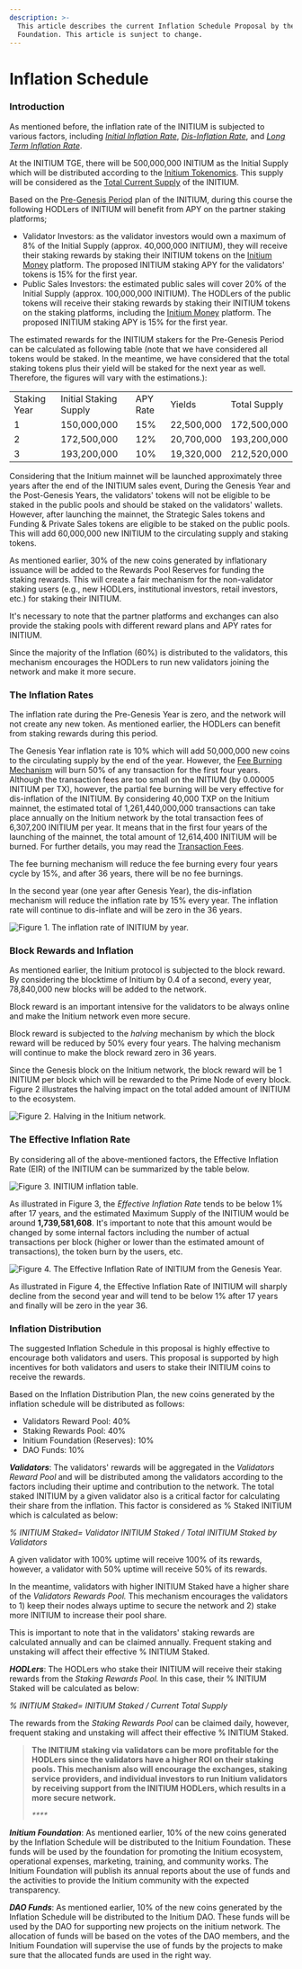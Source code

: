 ```yaml
---
description: >-
  This article describes the current Inflation Schedule Proposal by the Initium
  Foundation. This article is sunject to change.
---
```


# Inflation Schedule

### Introduction&#x20;

As mentioned before, the inflation rate of the INITIUM is subjected to various factors, including [_Initial Inflation Rate_](../teminology.md#inflation-schedule), [_Dis-Inflation Rate_](../teminology.md#inflation-schedule), and [_Long Term Inflation Rate_](../teminology.md#inflation-schedule).&#x20;

At the INITIUM TGE, there will be 500,000,000 INITIUM as the Initial Supply which will be distributed according to the [Initium Tokenomics](../../). This supply will be considered as the [Total Current Supply](../teminology.md#total-current-supply) of the INITIUM.&#x20;

Based on the [Pre-Genesis Period](../#1-pre-genesis-rewards) plan of the INITIUM, during this course the following HODLers of INITIUM will benefit from APY on the partner staking platforms;

* Validator Investors: as the validator investors would own a maximum of 8% of the Initial Supply (approx. 40,000,000 INITIUM), they will receive their staking rewards by staking their INITIUM tokens on the [Initium Money](https://initium.money) platform. The proposed INITIUM staking APY for the validators' tokens is 15% for the first year.&#x20;
* Public Sales Investors: the estimated public sales will cover 20% of the Initial Supply (approx. 100,000,000 INITIUM). The HODLers of the public tokens will receive their staking rewards by staking their INITIUM tokens on the staking platforms, including the  [Initium Money](https://initium.money) platform. The proposed INITIUM staking APY is 15% for the first year.&#x20;

The estimated rewards for the INITIUM stakers for the Pre-Genesis Period can be calculated as following table (note that we have considered all tokens would be staked.  In the meantime, we have considered that the total staking tokens plus their yield will be staked for the next year as well. Therefore, the figures will vary with the estimations.):

|              |                        |          |            |              |
| ------------ | ---------------------- | -------- | ---------- | ------------ |
| Staking Year | Initial Staking Supply | APY Rate | Yields     | Total Supply |
| 1            | 150,000,000            | 15%      | 22,500,000 | 172,500,000  |
| 2            | 172,500,000            | 12%      | 20,700,000 | 193,200,000  |
| 3            | 193,200,000            | 10%      | 19,320,000 | 212,520,000  |

Considering that the Initium mainnet will be launched approximately three years after the end of the INITIUM sales event, During the Genesis Year and the Post-Genesis Years, the validators' tokens will not be eligible to be staked in the public pools and should be staked on the validators' wallets. However, after launching the mainnet, the Strategic Sales tokens and Funding & Private Sales tokens are eligible to be staked on the public pools. This will add 60,000,000 new INITIUM to the circulating supply and staking tokens.&#x20;

As mentioned earlier, 30% of the new coins generated by inflationary issuance will be added to the Rewards Pool Reserves for funding the staking rewards. This will create a fair mechanism for the non-validator staking users (e.g., new HODLers, institutional investors, retail investors, etc.) for staking their INITIUM.&#x20;

It's necessary to note that the partner platforms and exchanges can also provide the staking pools with different reward plans and APY rates for INITIUM.&#x20;

Since the majority of the Inflation (60%) is distributed to the validators, this mechanism encourages the HODLers to run new validators joining the network and make it more secure.&#x20;

### The Inflation Rates

The inflation rate during the Pre-Genesis Year is zero, and the network will not create any new token. As mentioned earlier, the HODLers can benefit from staking rewards during this period.&#x20;

The Genesis Year inflation rate is 10% which will add 50,000,000 new coins to the circulating supply by the end of the year. However, the [Fee Burning Mechanism](../transaction-fees.md) will burn 50% of any transaction for the first four years. Although the transaction fees are too small on the INITIUM (by 0.00005 INITIUM per TX), however, the partial fee burning will be very effective for dis-inflation of the INITIUM. By considering 40,000 TXP on the Initium mainnet, the estimated total of 1,261,440,000,000 transactions can take place annually on the Initium network by the total transaction fees of 6,307,200 INITIUM per year. It means that in the first four years of the launching of the mainnet, the total amount of 12,614,400 INITIUM will be burned. For further details, you may read the [Transaction Fees](../transaction-fees.md).&#x20;

The fee burning mechanism will reduce the fee burning every four years cycle by 15%, and after 36 years, there will be no fee burnings.&#x20;

In the second year (one year after Genesis Year), the dis-inflation mechanism will reduce the inflation rate by 15% every year. The inflation rate will continue to dis-inflate and will be zero in the 36 years.&#x20;

![Figure 1. The inflation rate of INITIUM by year.](<../../../.gitbook/assets/Screen Shot 2022-07-06 at 9.31.17 PM.png>)

### Block Rewards and Inflation&#x20;

As mentioned earlier, the Initium protocol is subjected to the block reward. By considering the blocktime of Initium by 0.4 of a second, every year, 78,840,000 new blocks will be added to the network.&#x20;

Block reward is an important intensive for the validators to be always online and make the Initium network even more secure.&#x20;

Block reward is subjected to the _halving_ mechanism by which the block reward will be reduced by 50% every four years. The halving mechanism will continue to make the block reward zero in 36 years.&#x20;

Since the Genesis block on the Initium network, the block reward will be 1 INITIUM per block which will be rewarded to the Prime Node of every block. Figure 2 illustrates the halving impact on the total added amount of INITIUM to the ecosystem.&#x20;

![Figure 2. Halving in the Initium network.](<../../../.gitbook/assets/Screen Shot 2022-07-06 at 9.50.07 PM.png>)

### The Effective Inflation Rate

By considering all of the above-mentioned factors, the Effective Inflation Rate (EIR) of the INITIUM can be summarized by the table below.

![Figure 3. INITIUM inflation table. ](<../../../.gitbook/assets/Screen Shot 2022-07-07 at 1.45.15 PM.png>)

As illustrated in Figure 3, the _Effective Inflation Rate_ tends to be below 1% after 17 years, and the estimated Maximum Supply of the INITIUM would be around **1,739,581,608**. It's important to note that this amount would be changed by some internal factors including the number of actual transactions per block (higher or lower than the estimated amount of transactions), the token burn by the users, etc.

![Figure 4. The Effective Inflation Rate of INITIUM from the Genesis Year. ](<../../../.gitbook/assets/Screen Shot 2022-07-07 at 1.57.25 PM.png>)

As illustrated in Figure 4, the Effective Inflation Rate of INITIUM will sharply decline from the second year and will tend to be below 1% after 17 years and finally will be zero in the year 36.&#x20;

### Inflation Distribution&#x20;

The suggested Inflation Schedule in this proposal is highly effective to encourage both validators and users. This proposal is supported by high incentives for both validators and users to stake their INITIUM coins to receive the rewards.&#x20;

Based on the Inflation Distribution Plan, the new coins generated by the inflation schedule will be distributed as follows:

* Validators Reward Pool: 40%
* Staking Rewards Pool: 40%
* Initium Foundation (Reserves): 10%
* DAO Funds: 10%&#x20;

_**Validators**_: The validators' rewards will be aggregated in the _Validators Reward Pool_ and will be distributed among the validators according to the factors including their uptime and contribution to the network. The total staked INITIUM by a given validator also is a critical factor for calculating their share from the inflation. This factor is considered as % Staked INITIUM which is calculated as below:

_% INITIUM Staked= Validator INITIUM Staked  ​/ Total INITIUM Staked by Validators_

A given validator with 100% uptime will receive 100% of its rewards, however, a validator with 50% uptime will receive 50% of its rewards.&#x20;

In the meantime, validators with higher INITIUM Staked have a higher share of the _Validators Rewards Pool._ This mechanism encourages the validators to 1) keep their nodes always uptime to secure the network and  2) stake more INITIUM to increase their pool share.&#x20;

This is important to note that in the validators' staking rewards are calculated annually and can be claimed annually. Frequent staking and unstaking will affect their effective % INITIUM Staked.&#x20;

_**HODLers**_: The HODLers who stake their INITIUM will receive their staking rewards from the _Staking Rewards Pool._ In this case, their % INITIUM Staked will be calculated as below:&#x20;

_% INITIUM Staked=  INITIUM Staked  ​/ Current Total Supply_&#x20;

The rewards from the _Staking Rewards Pool_ can be claimed daily, however, frequent staking and unstaking will affect their effective % INITIUM Staked.&#x20;

> **The INITIUM staking via validators can be more profitable for the HODLers since the validators have a higher ROI on their staking pools. This mechanism also will encourage the exchanges, staking service providers, and individual investors to run Initium validators by receiving support from the INITIUM HODLers, which results in a more secure network.**&#x20;
>
> _****_

_**Initium Foundation**_: As mentioned earlier, 10% of the new coins generated by the Inflation Schedule will be distributed to the Initium Foundation. These funds will be used by the foundation for promoting the Initium ecosystem, operational expenses, marketing, training, and community works. The Initium Foundation will publish its annual reports about the use of funds and the activities to provide the Initium community with the expected transparency.&#x20;

_**DAO Funds**_: As mentioned earlier, 10% of the new coins generated by the Inflation Schedule will be distributed to the Initium DAO. These funds will be used by the DAO for supporting new projects on the initium network. The allocation of funds will be based on the votes of the DAO members, and the Initium Foundation will supervise the use of funds by the projects to make sure that the allocated funds are used in the right way.&#x20;









